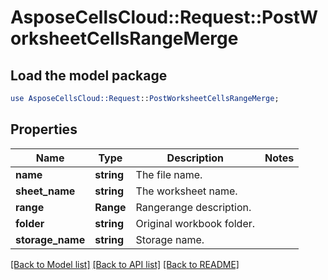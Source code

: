 # AsposeCellsCloud::Request::PostWorksheetCellsRangeMerge 

## Load the model package
```perl
use AsposeCellsCloud::Request::PostWorksheetCellsRangeMerge;
```

## Properties
Name | Type | Description | Notes
------------ | ------------- | ------------- | -------------
**name** | **string** | The file name. |
**sheet_name** | **string** | The worksheet name. |
**range** | **Range** | Rangerange description. |
**folder** | **string** | Original workbook folder. |
**storage_name** | **string** | Storage name. |  

[[Back to Model list]](../README.md#documentation-for-requests) [[Back to API list]](../README.md#documentation-for-api-endpoints) [[Back to README]](../README.md)

